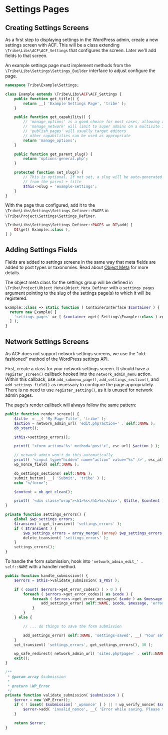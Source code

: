 # Settings Pages

## Creating Settings Screens

As a first step to displaying settings in the WordPress admin, create a new settings screen with ACF. This
will be a class extending `\Tribe\Libs\ACF\ACF_Settings` that configures the screen. Later we'll add fields
to that screen.

An example settings page must implement methods from the `\Tribe\Libs\Settings\Settings_Builder` interface to
adjust configure the page.

```php
namespace Tribe\Example\Settings;

class Example extends \Tribe\Libs\ACF\ACF_Settings {
	public function get_title() {
		return __( 'Example Settings Page', 'tribe' );
	}

	public function get_capability() {
		// 'manage_options' is a good choice for most cases, allowing administrators to edit the page
		// 'manage_network' will limit to super admins on a multisite installation
		// 'publish_pages' will usually target editors
		// other capabilities can be used as appropriate
		return 'manage_options';
	}

	public function get_parent_slug() {
		return 'options-general.php';
	}

	protected function set_slug() {
		// This is optional. If not set, a slug will be auto-generated
		// from the parent + title
		$this->slug = 'example-settings';
	}
}
```

With the page thus configured, add it to the `\Tribe\Libs\Settings\Settings_Definer::PAGES` in
`\Tribe\Project\Settings\Settings_Definer`.

```php
\Tribe\Libs\Settings\Settings_Definer::PAGES => DI\add( [
    DI\get( Example::class ),
] )
```

## Adding Settings Fields

Fields are added to settings screens in the same way that meta fields are added to post types or taxonomies. Read
about [Object Meta](/docs/basics/object-meta.md) for more details.

The object meta class for the settings group will be defined in `\Tribe\Project\Object_Meta\Object_Meta_Definer`
with a `settings_pages` argument pointing to the slug of the settings page(s) to which it will be registered.


```php
Example::class => static function ( ContainerInterface $container ) {
  return new Example( [
    'settings_pages' => [ $container->get( Settings\Example::class )->get_slug() ],
  ] );
}
```

## Network Settings Screens

As ACF does not support network settings screens, we use the "old-fashioned" method of the WordPress settings API.

First, create a class for your network settings screen. It should have a `register_screen()` callback hooked into
the `network_admin_menu` action. Within this callback, use `add_submenu_page()`, `add_settings_section()`, and
`add_settings_field()` as necessary to configure the page appropriately. There is no need to use `register_setting()`,
as it is unused for network admin pages.

The page's render callback will always follow the same pattern:

```php
public function render_screen() {
    $title  = __( 'My Page Title', 'tribe' );
    $action = network_admin_url( 'edit.php?action=' . self::NAME );
    ob_start();

    $this->settings_errors();

    printf( "<form action='%s' method='post'>", esc_url( $action ) );

    // network admin won't do this automatically
    printf( '<input type="hidden" name="action" value="%s" />', esc_attr( self::NAME ) );
    wp_nonce_field( self::NAME );

    do_settings_sections( self::NAME );
    submit_button( __( 'Submit', 'tribe' ) );
    echo "</form>";

    $content = ob_get_clean();

    printf( '<div class="wrap"><h1>%s</h1>%s</div>', $title, $content );
}

private function settings_errors() {
    global $wp_settings_errors;
    $transient = get_transient( 'settings_errors' );
    if ( $transient ) {
        $wp_settings_errors = array_merge( (array) $wp_settings_errors, get_transient( 'settings_errors' ) );
        delete_transient( 'settings_errors' );
    }
    settings_errors();
}
```

To handle the form submission, hook into `'network_admin_edit_' . self::NAME` with a handler method.

```php
public function handle_submission() {
    $errors = $this->validate_submission( $_POST );

    if ( count( $errors->get_error_codes() ) > 0 ) {
        foreach ( $errors->get_error_codes() as $code ) {
            foreach ( $errors->get_error_messages( $code ) as $message ) {
                add_settings_error( self::NAME, $code, $message, 'error' );
            }
        }
    } else {

        // ... do things to save the form submission

        add_settings_error( self::NAME, 'settings-saved', __( 'Your settings have been saved.', 'tribe' ), 'updated' );
    }
    set_transient( 'settings_errors', get_settings_errors(), 30 );

    wp_safe_redirect( network_admin_url( 'sites.php?page=' . self::NAME ), 303 );
    exit();
}

/**
 * @param array $submission
 *
 * @return \WP_Error
 */
private function validate_submission( $submission ) {
    $error = new \WP_Error();
    if ( ! isset( $submission[ '_wpnonce' ] ) || ! wp_verify_nonce( $submission[ '_wpnonce' ], self::NAME ) ) {
        $error->add( 'invalid_nonce', __( 'Error while saving. Please try again.', 'tribe' ) );
    }

    return $error;
}
```
